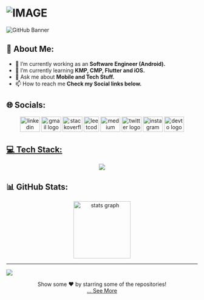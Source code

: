 <h1>
  <picture>
    <source media="(prefers-color-scheme: dark)" srcset="https://readme-typing-svg.demolab.com/?font=Fira+Code&weight=600&size=30&duration=4500&pause=1000&color=FFFFFF&background=301B5D00&vCenter=true&width=435&lines=Hi+👋+I'm+Aditya!">
    <source media="(prefers-color-scheme: light)" srcset="https://readme-typing-svg.demolab.com?font=Fira+Code&weight=600&size=30&duration=4500&pause=1000&color=000000&background=301B5D00&vCenter=true&width=435&lines=Hi+👋+I'm+Aditya!">
    <img alt="IMAGE" src="http://LIGHT_IMAGE_URL.png">
  </picture>
</h1>


![GitHub Banner](https://user-images.githubusercontent.com/58959408/232639433-cb0aea21-66f0-4508-a771-85e2089c5a87.gif)


## 💫 About Me:
- 🔭 I’m currently working as an **Software Engineer (Android).**
- 🌱 I’m currently learning **KMP, CMP, Flutter and iOS.**
- 💬 Ask me about **Mobile and Tech Stuff.**
- 📫 How to reach me **Check my Social links below.**


## 🌐 Socials:
<div align="center">
  <a href="https://www.linkedin.com/in/aditya-bhawsar" target="_blank">
  <img src="https://raw.githubusercontent.com/maurodesouza/profile-readme-generator/master/src/assets/icons/social/linkedin/default.svg" width="52" height="40" alt="linkedin logo"  /></a>
    
  <a href="https://aditya.bhawsar.work@gmail.com" target="_blank">
  <img src="https://raw.githubusercontent.com/maurodesouza/profile-readme-generator/master/src/assets/icons/social/gmail/default.svg" width="52" height="40" alt="gmail logo"  /></a>
  
  <a href="https://stackoverflow.com/users/7491953/aditya-bhawsar" target="_blank"> 
  <img src="https://raw.githubusercontent.com/maurodesouza/profile-readme-generator/master/src/assets/icons/social/stackoverflow/default.svg" width="52" height="40" alt="stackoverflow logo"  /></a>
  
  <a href="https://leetcode.com/u/user4650Cc" target="_blank">
  <img src="https://user-images.githubusercontent.com/63964149/152531278-5e01909d-0c2e-412a-8acc-4a06863c244d.png"  height="40" alt="leetcode logo"  /></a>

  <a href="https://medium.com/@aditya.bhawsar.work" target="_blank">
  <img src="https://raw.githubusercontent.com/maurodesouza/profile-readme-generator/master/src/assets/icons/social/medium/default.svg" width="52" height="40" alt="medium logo"  /></a>

  <a href="https://x.com/AdityaBhawsar_" target="_blank">
  <img src="https://raw.githubusercontent.com/maurodesouza/profile-readme-generator/master/src/assets/icons/social/twitter/default.svg" width="52" height="40" alt="twitter logo"  /></a>

  <a href="https://www.instagram.com/adityabhawsar98/?hl=en" target="_blank">
  <img src="https://raw.githubusercontent.com/maurodesouza/profile-readme-generator/master/src/assets/icons/social/instagram/default.svg" width="52" height="40" alt="instagram logo"  /></a>

  <a href="https://dev.to/adityabhawsar" target="_blank">
  <img src="https://raw.githubusercontent.com/maurodesouza/profile-readme-generator/master/src/assets/icons/social/devto/default.svg" width="52" height="40" alt="devto logo"  />

</div>


## 💻 Tech Stack:
<div align="center">
  <a href="#">
    <img src="https://skillicons.dev/icons?i=androidstudio,java,kotlin,dart,flutter,firebase,supabase,gradle,graphql,ruby,idea,ai,gcp,postman,aws,figma,vscode,git,github,githubactions,windows,apple,linux,ubuntu&theme=dark&perline=8" />
  </a> 
</div> 


## 📊 GitHub Stats:
<div align="center">
  <img src="https://github-readme-stats.vercel.app/api?username=aditya-bhawsar&theme=tokyonight&hide_border=false&include_all_commits=true&count_private=true" height="150" alt="stats graph"  />
</div>

---
[![](https://visitcount.itsvg.in/api?id=aditya-bhawsar&icon=0&color=1)](https://visitcount.itsvg.in)


<div align="center">
  Show some ❤️ by starring some of the repositories!
</div>


<div align="center">
  <a href="https://github.com/aditya-bhawsar?tab=repositories" title="Show Repositories">... See More</a>
</div>
